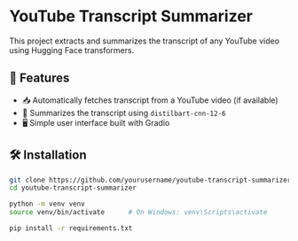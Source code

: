 # YouTube Transcript Summarizer

This project extracts and summarizes the transcript of any YouTube video using Hugging Face transformers.

## 🚀 Features

- 📥 Automatically fetches transcript from a YouTube video (if available)
- 🧠 Summarizes the transcript using `distilbart-cnn-12-6`
- 🖥️ Simple user interface built with Gradio

## 🛠️ Installation

```bash
git clone https://github.com/yourusername/youtube-transcript-summarizer.git
cd youtube-transcript-summarizer

python -m venv venv
source venv/bin/activate      # On Windows: venv\Scripts\activate

pip install -r requirements.txt
